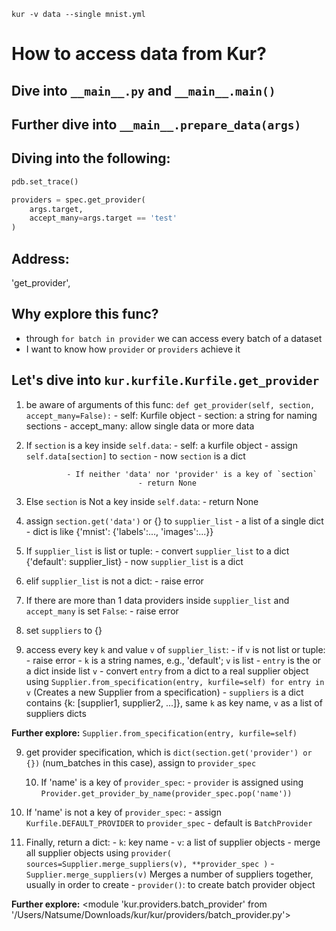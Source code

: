 `kur -v data --single mnist.yml`

# How to access data from Kur?

## Dive into `__main__.py` and `__main__.main()`

## Further dive into `__main__.prepare_data(args)`

## Diving into the following:

```Python
pdb.set_trace()

providers = spec.get_provider(
	args.target,
	accept_many=args.target == 'test'
)
```

## Address:

'get_provider', <function kur.kurfile.Kurfile.get_provider>

## Why explore this func?
- through `for batch in provider` we can access every batch of a dataset
- I want to know how `provider` or `providers` achieve it

## Let's dive into `kur.kurfile.Kurfile.get_provider`

1. be aware of arguments of this func:
`def get_provider(self, section, accept_many=False):`
				- self: Kurfile object
				- section: a string for naming sections
				- accept_many: allow single data or more data

2. If `section` is a key inside `self.data`:
				- self: a kurfile object
				- assign `self.data[section]` to `section`
				- now `section` is a dict

				- If neither 'data' nor 'provider' is a key of `section`
								- return None

2. Else `section` is Not a key inside `self.data`:
				- return None

3. assign `section.get('data')` or {} to `supplier_list`
					- a list of a single dict
					- dict is like {'mnist': {'labels':..., 'images':...}}

4. If `supplier_list` is list or tuple:
				- convert `supplier_list` to a dict {'default': supplier_list}
				- now `supplier_list` is a dict

4. elif `supplier_list` is not a dict:
				- raise error

6. If there are more than 1 data providers inside `supplier_list` and `accept_many` is set `False`:
				- raise error

7. set `suppliers` to {}

8. access every key `k` and value `v` of `supplier_list`:
				- if `v` is not list or tuple:
								- raise error
				- `k` is a string names, e.g., 'default'; `v` is list
				- `entry` is the or a dict inside list `v`
				- convert `entry` from a dict to a real supplier object using `Supplier.from_specification(entry, kurfile=self) for entry in v` (Creates a new Supplier from a specification)
				- `suppliers` is a dict contains {k: [supplier1, supplier2, ...]}, same `k` as key name, `v` as a list of suppliers dicts

**Further explore:**
`Supplier.from_specification(entry, kurfile=self)`				

9. get provider specification, which is `dict(section.get('provider') or {})` (num_batches in this case), assign to `provider_spec`

	10. If 'name' is a key of `provider_spec`:
					- `provider` is assigned using `Provider.get_provider_by_name(provider_spec.pop('name'))`

11. If 'name' is not a key of `provider_spec`:
					- assign `Kurfile.DEFAULT_PROVIDER` to `provider_spec`
					- default is `BatchProvider`

12. Finally, return a dict:
					- `k`: key name
					- `v`: a list of supplier objects
					- merge all supplier objects using `provider(
						sources=Supplier.merge_suppliers(v),
						**provider_spec
					)`
					- `Supplier.merge_suppliers(v)` Merges a number of suppliers together, usually in order to create
					- `provider()`: to create batch provider object

**Further explore:**
<module 'kur.providers.batch_provider' from '/Users/Natsume/Downloads/kur/kur/providers/batch_provider.py'>
